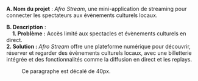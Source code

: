 **A. Nom du projet** : *Afro Stream*, une mini-application de streaming pour connecter les spectateurs aux évènements culturels locaux.

**B. Description** : <br> 
&nbsp;&nbsp;&nbsp;&nbsp;**1. Problème :** Accès limité aux spectacles et évènements culturels en direct. <br>
     **2. Solution :** *Afro Stream* offre une plateforme numérique pour découvrir, réserver et regarder des évènements culturels locaux, avec une billetterie intégrée et des fonctionnalités comme la diffusion en direct et les replays.
     <p style="text-indent: 40px;">Ce paragraphe est décalé de 40px.</p>
